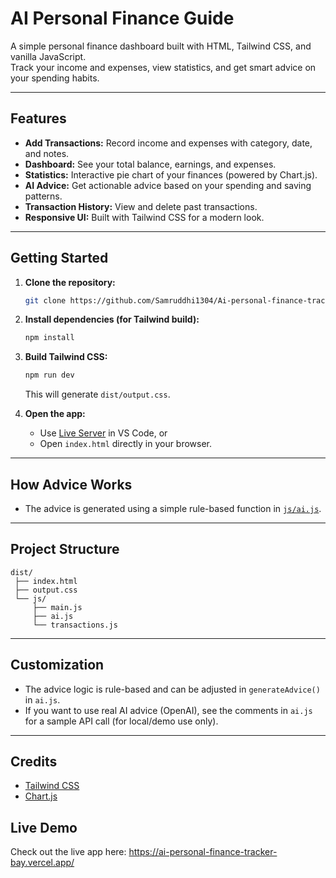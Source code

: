 # AI Personal Finance Guide

A simple personal finance dashboard built with HTML, Tailwind CSS, and vanilla JavaScript.  
Track your income and expenses, view statistics, and get smart advice on your spending habits.

---

## Features

- **Add Transactions:** Record income and expenses with category, date, and notes.
- **Dashboard:** See your total balance, earnings, and expenses.
- **Statistics:** Interactive pie chart of your finances (powered by Chart.js).
- **AI Advice:** Get actionable advice based on your spending and saving patterns.
- **Transaction History:** View and delete past transactions.
- **Responsive UI:** Built with Tailwind CSS for a modern look.

---

## Getting Started

1. **Clone the repository:**
   ```sh
   git clone https://github.com/Samruddhi1304/Ai-personal-finance-tracker.git
   ```

2. **Install dependencies (for Tailwind build):**
   ```sh
   npm install
   ```

3. **Build Tailwind CSS:**
   ```sh
   npm run dev
   ```
   This will generate `dist/output.css`.

4. **Open the app:**
   - Use [Live Server](https://marketplace.visualstudio.com/items?itemName=ritwickdey.LiveServer) in VS Code, or
   - Open `index.html` directly in your browser.

---

## How Advice Works

- The advice is generated using a simple rule-based function in [`js/ai.js`](js/ai.js).
---

## Project Structure

```
dist/
 ├── index.html
 ├── output.css
 └── js/
     ├── main.js
     ├── ai.js
     └── transactions.js

```

---

## Customization

- The advice logic is rule-based and can be adjusted in `generateAdvice()` in `ai.js`.
- If you want to use real AI advice (OpenAI), see the comments in `ai.js` for a sample API call (for local/demo use only).

---

## Credits

- [Tailwind CSS](https://tailwindcss.com/)
- [Chart.js](https://www.chartjs.org/)

## Live Demo

Check out the live app here: https://ai-personal-finance-tracker-bay.vercel.app/
